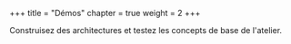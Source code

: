 +++
title = "Démos"
chapter = true
weight = 2
+++

Construisez des architectures et testez les concepts de base de l'atelier.